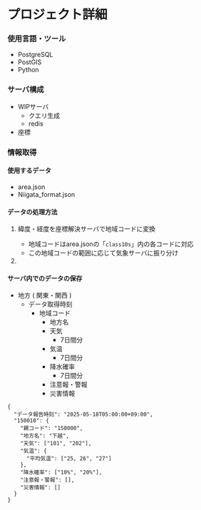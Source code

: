 # プロジェクト詳細
### 使用言語・ツール
- PostgreSQL
- PostGIS
- Python

### サーバ構成
- WIPサーバ
  - クエリ生成
  - redis
- 座標

### 情報取得
#### 使用するデータ
- area.json
- Niigata_format.json

#### データの処理方法
1. 緯度・経度を座標解決サーバで地域コードに変換
    - 地域コードはarea.jsonの「`class10s`」内の各コードに対応
    - この地域コードの範囲に応じて気象サーバに振り分け

2. 

#### サーバ内でのデータの保存
- 地方 ( 関東・関西 )
    - データ取得時刻
        - 地域コード
            - 地方名
            - 天気
                - 7日間分
            - 気温
                - 7日間分
            - 降水確率
                - 7日間分
            - 注意報・警報
            - 災害情報

```
{
  "データ報告時刻": "2025-05-18T05:00:00+09:00",
  "150010": {
    "親コード": "150000",
    "地方名": "下越",
    "天気": ["101", "202"],
    "気温": {
      "平均気温": ["25, 26", "27"]
    },
    "降水確率": ["10%", "20%"],
    "注意報・警報": [],
    "災害情報": []
  }
}
```